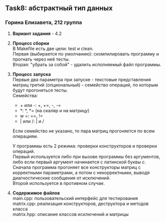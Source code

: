 ## Task8: абстрактный тип данных      
### Горина Елизавета, 212 группа    
  

  
1. __Вариант задания__ - 4.2       
2. __Процесс сборки__    
    В Makefile есть две цели: test и clean.   
    Первая (выбирается по умолчанию): скомпилировать программу и прогнать через неё тесты.  
    Вторая: "убрать за собой" - удалить исполняемый файл программы.  
3. __Процесс запуска__    
    Первые два параметра при запуске - текстовые представления матриц третий (опциональный) - семейство операций, по которым будут прогоняться тесты.  
    Семейства:  
    - \+ или \-: +, +=, -, -=  
    - \*: \*, \*= (на скаляр и на матрицу)  
    - w =: ==, !=  
    - | или /: | и /  
  
    Если семейство не указано, то пара матриц прогоняется по всем операциям.  

    У программы есть 2 режима: проверки конструкторов и проверки операций.  
    Первый используется либо при вызове программы без аргументов, либо если первый аргумент начинается с латинской буквы *c*.   
    Сначала программа прогоняет все конструкторы матриц с корректными параметрами, а потом с некорректными, выводя диагностические сообщения от исключений.  
    Второй используется в противном случае.  
4. __Содержимое файлов__  
    main.cpp: пользовательский интерфейс для тестирования  
    matrix.cpp: реализация конструкторов, деструктора и методов класса  
    matrix.hpp: описание классов исключений и матрицы  
    

 

